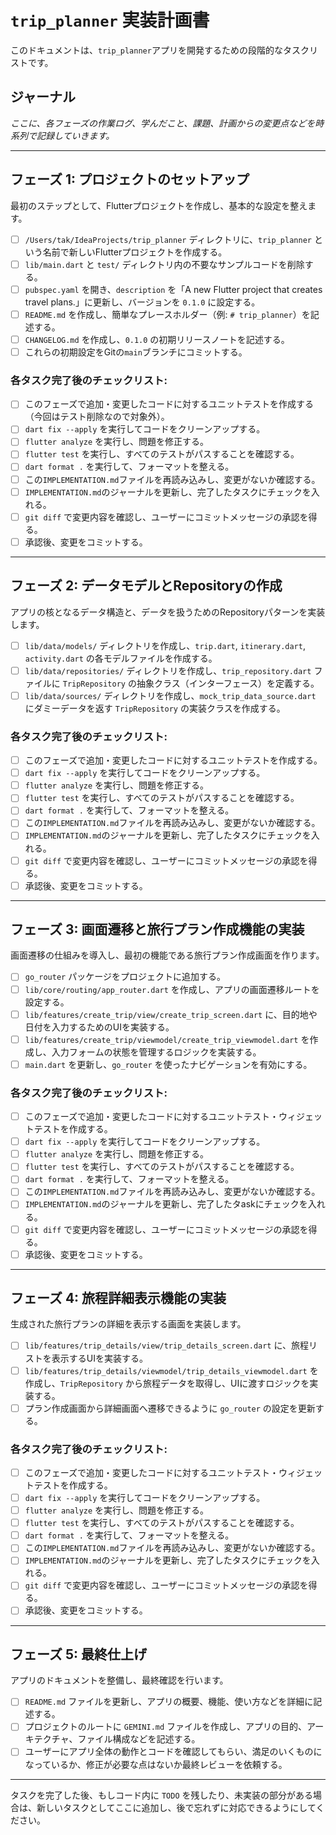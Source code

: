 # `trip_planner` 実装計画書

このドキュメントは、`trip_planner`アプリを開発するための段階的なタスクリストです。

## ジャーナル

*ここに、各フェーズの作業ログ、学んだこと、課題、計画からの変更点などを時系列で記録していきます。*

---

## フェーズ 1: プロジェクトのセットアップ

最初のステップとして、Flutterプロジェクトを作成し、基本的な設定を整えます。

- [ ] `/Users/tak/IdeaProjects/trip_planner` ディレクトリに、`trip_planner` という名前で新しいFlutterプロジェクトを作成する。
- [ ] `lib/main.dart` と `test/` ディレクトリ内の不要なサンプルコードを削除する。
- [ ] `pubspec.yaml` を開き、`description` を「A new Flutter project that creates travel plans.」に更新し、バージョンを `0.1.0` に設定する。
- [ ] `README.md` を作成し、簡単なプレースホルダー（例: `# trip_planner`）を記述する。
- [ ] `CHANGELOG.md` を作成し、`0.1.0` の初期リリースノートを記述する。
- [ ] これらの初期設定をGitの`main`ブランチにコミットする。

### 各タスク完了後のチェックリスト:
- [ ] このフェーズで追加・変更したコードに対するユニットテストを作成する（今回はテスト削除なので対象外）。
- [ ] `dart fix --apply` を実行してコードをクリーンアップする。
- [ ] `flutter analyze` を実行し、問題を修正する。
- [ ] `flutter test` を実行し、すべてのテストがパスすることを確認する。
- [ ] `dart format .` を実行して、フォーマットを整える。
- [ ] この`IMPLEMENTATION.md`ファイルを再読み込みし、変更がないか確認する。
- [ ] `IMPLEMENTATION.md`のジャーナルを更新し、完了したタスクにチェックを入れる。
- [ ] `git diff` で変更内容を確認し、ユーザーにコミットメッセージの承認を得る。
- [ ] 承認後、変更をコミットする。

---

## フェーズ 2: データモデルとRepositoryの作成

アプリの核となるデータ構造と、データを扱うためのRepositoryパターンを実装します。

- [ ] `lib/data/models/` ディレクトリを作成し、`trip.dart`, `itinerary.dart`, `activity.dart` の各モデルファイルを作成する。
- [ ] `lib/data/repositories/` ディレクトリを作成し、`trip_repository.dart` ファイルに `TripRepository` の抽象クラス（インターフェース）を定義する。
- [ ] `lib/data/sources/` ディレクトリを作成し、`mock_trip_data_source.dart` にダミーデータを返す `TripRepository` の実装クラスを作成する。

### 各タスク完了後のチェックリスト:
- [ ] このフェーズで追加・変更したコードに対するユニットテストを作成する。
- [ ] `dart fix --apply` を実行してコードをクリーンアップする。
- [ ] `flutter analyze` を実行し、問題を修正する。
- [ ] `flutter test` を実行し、すべてのテストがパスすることを確認する。
- [ ] `dart format .` を実行して、フォーマットを整える。
- [ ] この`IMPLEMENTATION.md`ファイルを再読み込みし、変更がないか確認する。
- [ ] `IMPLEMENTATION.md`のジャーナルを更新し、完了したタスクにチェックを入れる。
- [ ] `git diff` で変更内容を確認し、ユーザーにコミットメッセージの承認を得る。
- [ ] 承認後、変更をコミットする。

---

## フェーズ 3: 画面遷移と旅行プラン作成機能の実装

画面遷移の仕組みを導入し、最初の機能である旅行プラン作成画面を作ります。

- [ ] `go_router` パッケージをプロジェクトに追加する。
- [ ] `lib/core/routing/app_router.dart` を作成し、アプリの画面遷移ルートを設定する。
- [ ] `lib/features/create_trip/view/create_trip_screen.dart` に、目的地や日付を入力するためのUIを実装する。
- [ ] `lib/features/create_trip/viewmodel/create_trip_viewmodel.dart` を作成し、入力フォームの状態を管理するロジックを実装する。
- [ ] `main.dart` を更新し、`go_router` を使ったナビゲーションを有効にする。

### 各タスク完了後のチェックリスト:
- [ ] このフェーズで追加・変更したコードに対するユニットテスト・ウィジェットテストを作成する。
- [ ] `dart fix --apply` を実行してコードをクリーンアップする。
- [ ] `flutter analyze` を実行し、問題を修正する。
- [ ] `flutter test` を実行し、すべてのテストがパスすることを確認する。
- [ ] `dart format .` を実行して、フォーマットを整える。
- [ ] この`IMPLEMENTATION.md`ファイルを再読み込みし、変更がないか確認する。
- [ ] `IMPLEMENTATION.md`のジャーナルを更新し、完了したタaskにチェックを入れる。
- [ ] `git diff` で変更内容を確認し、ユーザーにコミットメッセージの承認を得る。
- [ ] 承認後、変更をコミットする。

---

## フェーズ 4: 旅程詳細表示機能の実装

生成された旅行プランの詳細を表示する画面を実装します。

- [ ] `lib/features/trip_details/view/trip_details_screen.dart` に、旅程リストを表示するUIを実装する。
- [ ] `lib/features/trip_details/viewmodel/trip_details_viewmodel.dart` を作成し、`TripRepository` から旅程データを取得し、UIに渡すロジックを実装する。
- [ ] プラン作成画面から詳細画面へ遷移できるように `go_router` の設定を更新する。

### 各タスク完了後のチェックリスト:
- [ ] このフェーズで追加・変更したコードに対するユニットテスト・ウィジェットテストを作成する。
- [ ] `dart fix --apply` を実行してコードをクリーンアップする。
- [ ] `flutter analyze` を実行し、問題を修正する。
- [ ] `flutter test` を実行し、すべてのテストがパスすることを確認する。
- [ ] `dart format .` を実行して、フォーマットを整える。
- [ ] この`IMPLEMENTATION.md`ファイルを再読み込みし、変更がないか確認する。
- [ ] `IMPLEMENTATION.md`のジャーナルを更新し、完了したタスクにチェックを入れる。
- [ ] `git diff` で変更内容を確認し、ユーザーにコミットメッセージの承認を得る。
- [ ] 承認後、変更をコミットする。

---

## フェーズ 5: 最終仕上げ

アプリのドキュメントを整備し、最終確認を行います。

- [ ] `README.md` ファイルを更新し、アプリの概要、機能、使い方などを詳細に記述する。
- [ ] プロジェクトのルートに `GEMINI.md` ファイルを作成し、アプリの目的、アーキテクチャ、ファイル構成などを記述する。
- [ ] ユーザーにアプリ全体の動作とコードを確認してもらい、満足のいくものになっているか、修正が必要な点はないか最終レビューを依頼する。

---
タスクを完了した後、もしコード内に `TODO` を残したり、未実装の部分がある場合は、新しいタスクとしてここに追加し、後で忘れずに対応できるようにしてください。

